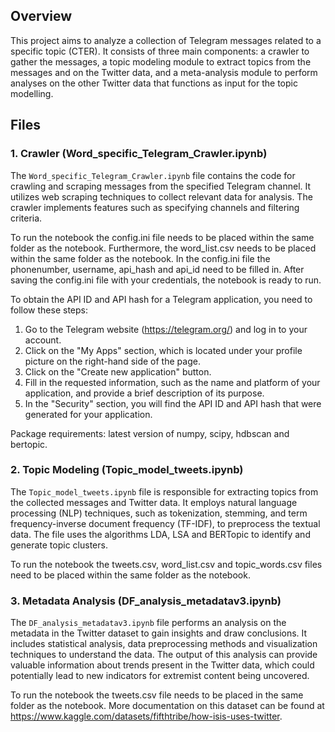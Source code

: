 ## Overview
This project aims to analyze a collection of Telegram messages related to a specific topic (CTER). It consists of three main components: a crawler to gather the messages, a topic modeling module to extract topics from the messages and on the Twitter data, and a meta-analysis module to perform analyses on the other Twitter data that functions as input for the topic modelling.

## Files

### 1. Crawler (Word_specific_Telegram_Crawler.ipynb)
The `Word_specific_Telegram_Crawler.ipynb` file contains the code for crawling and scraping messages from the specified Telegram channel. It utilizes web scraping techniques to collect relevant data for analysis. The crawler implements features such as specifying channels and filtering criteria.

To run the notebook the config.ini file needs to be placed within the same folder as the notebook.
Furthermore, the word_list.csv needs to be placed within the same folder as the notebook.
In the config.ini file the phonenumber, username, api_hash and api_id need to be filled in.
After saving the config.ini file with your credentials, the notebook is ready to run.

To obtain the API ID and API hash for a Telegram application, you need to follow these steps:

1. Go to the Telegram website (https://telegram.org/) and log in to your account.
2. Click on the "My Apps" section, which is located under your profile picture on the right-hand side of the page.
3. Click on the "Create new application" button.
4. Fill in the requested information, such as the name and platform of your application, and provide a brief description of its purpose.
5. In the "Security" section, you will find the API ID and API hash that were generated for your application.

Package requirements:
latest version of numpy, scipy, hdbscan and bertopic.

### 2. Topic Modeling (Topic_model_tweets.ipynb)
The `Topic_model_tweets.ipynb` file is responsible for extracting topics from the collected messages and Twitter data. It employs natural language processing (NLP) techniques, such as tokenization, stemming, and term frequency-inverse document frequency (TF-IDF), to preprocess the textual data. The file uses the algorithms LDA, LSA and BERTopic to identify and generate topic clusters.

To run the notebook the tweets.csv, word_list.csv and topic_words.csv files need to be placed within the same folder as the notebook.

### 3. Metadata Analysis (DF_analysis_metadatav3.ipynb)
The `DF_analysis_metadatav3.ipynb` file performs an analysis on the metadata in the Twitter dataset to gain insights and draw conclusions. It includes statistical analysis, data preprocessing methods and visualization techniques to understand the data. The output of this analysis can provide valuable information about trends present in the Twitter data, which could potentially lead to new indicators for extremist content being uncovered.

To run the notebook the tweets.csv file needs to be placed in the same folder as the notebook. More documentation on this dataset can be found at https://www.kaggle.com/datasets/fifthtribe/how-isis-uses-twitter.

